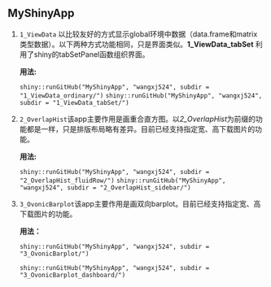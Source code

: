 ## MyShinyApp

1. `1_ViewData` 以比较友好的方式显示global环境中数据（data.frame和matrix类型数据）。以下两种方式功能相同，只是界面类似。**1_ViewData_tabSet** 利用了shiny的tabSetPanel函数组织界面。  

   **用法:** 
   
   `shiny::runGitHub("MyShinyApp", "wangxj524", subdir = "1_ViewData_ordinary/")`
   `shiny::runGitHub("MyShinyApp", "wangxj524", subdir = "1_ViewData_tabSet/")`

2. `2_OverlapHist`该app主要作用是画重合直方图。以*2_OverlapHist*为前缀的功能都是一样，只是排版布局略有差异。目前已经支持指定宽、高下载图片的功能。   

   **用法:**   

   `shiny::runGitHub("MyShinyApp", "wangxj524", subdir = "2_OverlapHist_fluidRow/")`       `shiny::runGitHub("MyShinyApp", "wangxj524", subdir = "2_OverlapHist_sidebar/")`

3. `3_OvonicBarplot`该app主要作用是画双向barplot。目前已经支持指定宽、高下载图片的功能。    

   **用法：**

   `shiny::runGitHub("MyShinyApp", "wangxj524", subdir = "3_OvonicBarplot/")`

   `shiny::runGitHub("MyShinyApp", "wangxj524", subdir = "3_OvonicBarplot_dashboard/")`


